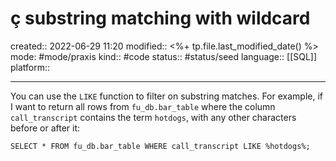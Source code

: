# ç substring matching with wildcard
created:: 2022-06-29 11:20
modified:: <%+ tp.file.last_modified_date() %>
mode: #mode/praxis 
kind:: #code
status:: #status/seed
language:: [[SQL]]
platform::
***


You can use the `LIKE` function to filter on substring matches. For example, if I want to return all rows from `fu_db.bar_table` where the column `call_transcript` contains the term `hotdogs`, with any other characters before or after it:

```
SELECT * FROM fu_db.bar_table WHERE call_transcript LIKE %hotdogs%;
```

